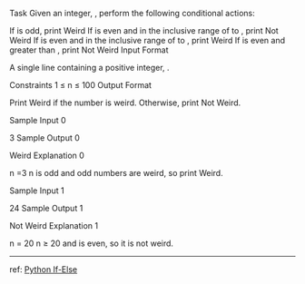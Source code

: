 Task
Given an integer, , perform the following conditional actions:

If  is odd, print Weird
If  is even and in the inclusive range of  to , print Not Weird
If  is even and in the inclusive range of  to , print Weird
If  is even and greater than , print Not Weird
Input Format

A single line containing a positive integer, .

Constraints
1 ≤ n ≤ 100
Output Format

Print Weird if the number is weird. Otherwise, print Not Weird.

Sample Input 0

3
Sample Output 0

Weird
Explanation 0

n =3
n is odd and odd numbers are weird, so print Weird.

Sample Input 1

24
Sample Output 1

Not Weird
Explanation 1

n = 20
n ≥  20 and  is even, so it is not weird.

--------

ref: [Python If-Else](https://www.hackerrank.com/challenges/py-if-else/problem)

